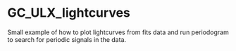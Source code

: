 # GC_ULX_lightcurves

Small example of how to plot lightcurves from fits data and run periodogram to search for periodic signals in the data. 


